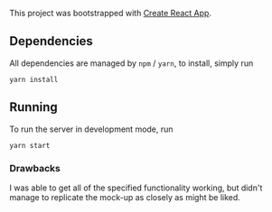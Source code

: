 This project was bootstrapped with [Create React App](https://github.com/facebookincubator/create-react-app).

## Dependencies

All dependencies are managed by `npm` / `yarn`, to install, simply run

    yarn install

## Running

To run the server in development mode, run

    yarn start

### Drawbacks

I was able to get all of the specified functionality working, but didn't manage to replicate the
mock-up as closely as might be liked.
